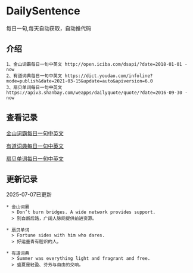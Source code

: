 # DailySentence

每日一句,每天自动获取，自动推代码

## 介绍

```
1、金山词霸每日一句中英文 http://open.iciba.com/dsapi/?date=2018-01-01 - now
2、有道词典每日一句中英文 https://dict.youdao.com/infoline?mode=publish&date=2021-03-15&update=auto&apiversion=6.0
3、扇贝单词每日一句中英文 https://apiv3.shanbay.com/weapps/dailyquote/quote/?date=2016-09-30 - now
```

## 查看记录

[金山词霸每日一句中英文](./data/iciba/)

[有道词典每日一句中英文](./data/youdao/)

[扇贝单词每日一句中英文](./data/shanbay/)

## 更新记录
2025-07-07已更新 
```
* 金山词霸
  > Don’t burn bridges. A wide network provides support.
  > 别自断后路，广阔人脉网提供前进资源。

* 扇贝单词
  > Fortune sides with him who dares.
  > 好运垂青有胆识的人。

* 有道词典
  > Summer was everything light and fragrant and free.
  > 盛夏是轻盈、芬芳与自由的交响。

```
